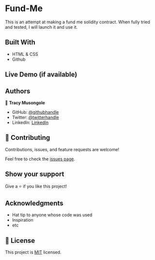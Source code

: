 # Fund-Me
This is an attempt at making a fund me solidity contract. When fully tried and tested, I will launch it and use it.


## Built With

- HTML & CSS
- Github

## Live Demo (if available)



## Authors

👤 **Tracy Musongole**

- GitHub: [@githubhandle](https://github.com/elfin-git)
- Twitter: [@twitterhandle](https://twitter.com/tracy_muso)
- LinkedIn: [LinkedIn](https://linkedin.com/in/tracy-musongole)


## 🤝 Contributing

Contributions, issues, and feature requests are welcome!

Feel free to check the [issues page](https://github.com/elfin-git/Fund-me/issues/).

## Show your support

Give a ⭐️ if you like this project!

## Acknowledgments

- Hat tip to anyone whose code was used
- Inspiration
- etc

## 📝 License

This project is [MIT](./MIT.md) licensed.
